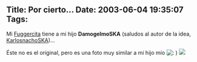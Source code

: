 Title: Por cierto...
Date: 2003-06-04 19:35:07
Tags: 
---
<p>Mi <a href="mailto:poletymariel@hotmail.com">Fuggercita</a> tiene a mi hijo <strong>DamogelmoSKA</strong> (saludos al autor de la idea, <a href="mailto:carlosnachoska@hotmail.com">KarlosnachoSKA</a>)&#8230;</p>

<p>Éste no es el original, pero es una foto muy similar a mi hijo mío <img alt=": ) " src="http://web.archive.org/web/20030611122152/http://www.damog.org/blog/b2-img/smilies/icon_smile.gif"/><img src="http://web.archive.org/web/20030611122152/http://www.awa.tohoku.ac.jp/computer/image/sesame/elmo.gif"/></p>
